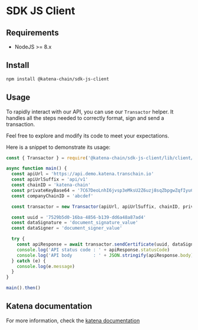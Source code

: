 # SDK JS Client

## Requirements

- NodeJS >= 8.x

## Install

```bash
npm install @katena-chain/sdk-js-client
```

## Usage

To rapidly interact with our API, you can use our `Transactor` helper. It handles all the steps needed to correctly
format, sign and send a transaction.

Feel free to explore and modify its code to meet your expectations.

Here is a snippet to demonstrate its usage:

```javascript
const { Transactor } = require('@katena-chain/sdk-js-client/lib/client/transactor')

async function main() {
  const apiUrl = 'https://api.demo.katena.transchain.io'
  const apiUrlSuffix = 'api/v1'
  const chainID = 'katena-chain'
  const privateKeyBase64 = '7C67DeoLnhI6jvsp3eMksU2Z6uzj8sqZbpgwZqfIyuCZbfoPcitCiCsSp2EzCfkY52Mx58xDOyQLb1OhC7cL5A=='
  const companyChainID = 'abcdef'

  const transactor = new Transactor(apiUrl, apiUrlSuffix, chainID, privateKeyBase64, companyChainID)

  const uuid = '7529b5d0-16ba-4856-b139-dd6a48a87ad4'
  const dataSignature = 'document_signature_value'
  const dataSigner = 'document_signer_value'

  try {
    const apiResponse = await transactor.sendCertificate(uuid, dataSignature, dataSigner)
    console.log('API status code : ' + apiResponse.statusCode)
    console.log('API body        : ' + JSON.stringify(apiResponse.body).replace('\n', ''))
  } catch (e) {
    console.log(e.message)
  }
}

main().then()
```

## Katena documentation

For more information, check the [katena documentation](https://doc.katena.transchain.io)